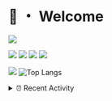 # 👋 ・ Welcome
![](https://komarev.com/ghpvc/?username=Lorenzo0111)

![](https://img.shields.io/badge/Java-ED8B00?style=for-the-badge&logo=java&logoColor=white)
![](https://img.shields.io/badge/JavaScript-323330?style=for-the-badge&logo=javascript&logoColor=F7DF1E)
![](https://img.shields.io/badge/Node.js-339933?style=for-the-badge&logo=nodedotjs&logoColor=white)
![](https://img.shields.io/badge/React-20232A?style=for-the-badge&logo=react&logoColor=61DAFB)

[![](https://github-readme-stats.vercel.app/api?username=Lorenzo0111&show_icons=true&count_private=true)](https://github.com/Lorenzo0111)
![Top Langs](https://github-readme-stats.vercel.app/api/top-langs/?username=Lorenzo0111&layout=compact)

<details>
<summary>⏰ Recent Activity</summary>

<!--RECENT_ACTIVITY:start-->
1. ![comment] **Commented:** [ZombieStriker/QualityArmory#169](https://github.com/ZombieStriker/QualityArmory/issues/169#issuecomment-949894099)
2. ![prMerged] **Pull request merged:** [Lorenzo0111/DownloadTracker#34](https://github.com/Lorenzo0111/DownloadTracker/pull/34)
3. ![issueClosed] **Issue closed:** [ZombieStriker/QualityArmory#185](https://github.com/ZombieStriker/QualityArmory/issues/185)
4. ![issueClosed] **Issue closed:** [ZombieStriker/QualityArmory#189](https://github.com/ZombieStriker/QualityArmory/issues/189)
5. ![comment] **Commented:** [ZombieStriker/QualityArmory#189](https://github.com/ZombieStriker/QualityArmory/issues/189#issuecomment-948523642)
6. ![comment] **Commented:** [ZombieStriker/QualityArmoryVehicles2#50](https://github.com/ZombieStriker/QualityArmoryVehicles2/issues/50#issuecomment-947852731)
7. ![comment] **Commented:** [ZombieStriker/QualityArmoryVehicles2#38](https://github.com/ZombieStriker/QualityArmoryVehicles2/issues/38#issuecomment-947852708)
8. ![issueClosed] **Issue closed:** [ZombieStriker/QualityArmoryVehicles2#40](https://github.com/ZombieStriker/QualityArmoryVehicles2/issues/40)
9. ![comment] **Commented:** [ZombieStriker/QualityArmoryVehicles2#48](https://github.com/ZombieStriker/QualityArmoryVehicles2/issues/48#issuecomment-947833182)
10. ![comment] **Commented:** [ZombieStriker/QualityArmoryVehicles2#49](https://github.com/ZombieStriker/QualityArmoryVehicles2/issues/49#issuecomment-947832109)
<!--RECENT_ACTIVITY:end-->


<!--RECENT_ACTIVITY:last_update-->
Last Updated: Saturday, October 23rd, 2021, 12:41:40 AM
<!--RECENT_ACTIVITY:last_update_end-->
</details>

[issueOpened]: https://cdn.jsdelivr.net/gh/Readme-Workflows/Readme-Icons@main/icons/octicons/IssueOpenedOld.svg
[issueClosed]: https://cdn.jsdelivr.net/gh/Readme-Workflows/Readme-Icons@main/icons/octicons/IssueClosedOld.svg

[prOpened]: https://cdn.jsdelivr.net/gh/Readme-Workflows/Readme-Icons@main/icons/octicons/PullRequestOpened.svg
[prClosed]: https://cdn.jsdelivr.net/gh/Readme-Workflows/Readme-Icons@main/icons/octicons/PullRequestClosed.svg
[prMerged]: https://cdn.jsdelivr.net/gh/Readme-Workflows/Readme-Icons@main/icons/octicons/PullRequestMerged.svg

[comment]: https://cdn.jsdelivr.net/gh/Readme-Workflows/Readme-Icons@main/icons/octicons/Comment.svg

[changesRequested]: https://cdn.jsdelivr.net/gh/Readme-Workflows/Readme-Icons@main/icons/octicons/RequestedChanges.svg
[approved]: https://cdn.jsdelivr.net/gh/Readme-Workflows/Readme-Icons@main/icons/octicons/ApprovedChanges.svg

[repoCreated]: https://cdn.jsdelivr.net/gh/Readme-Workflows/Readme-Icons@main/icons/octicons/Repository.svg
[release]: https://cdn.jsdelivr.net/gh/Readme-Workflows/Readme-Icons@main/icons/octicons/Release.svg
[star]: https://cdn.jsdelivr.net/gh/Readme-Workflows/Readme-Icons@main/icons/octicons/StarredRepository.svg
[wiki]: https://cdn.jsdelivr.net/gh/Readme-Workflows/Readme-Icons@main/icons/octicons/Wiki.svg
[fork]: https://cdn.jsdelivr.net/gh/Readme-Workflows/Readme-Icons@main/icons/octicons/ForkedRepository.svg
[people]: https://cdn.jsdelivr.net/gh/Readme-Workflows/Readme-Icons@main/icons/octicons/People.svg
